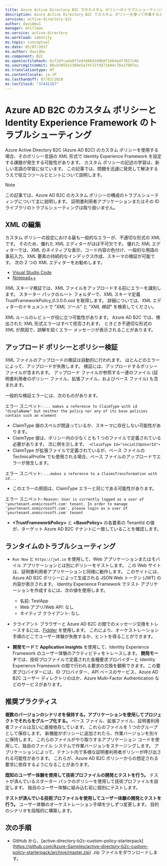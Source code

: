 ```yaml
---
title: Azure Active Directory B2C でのカスタム ポリシーのトラブルシューティング | Microsoft Docs
description: Azure Active Directory B2C でカスタム ポリシーを使って作業するときに発生するエラーを解決する方法について説明します。
services: active-directory-b2c
author: davidmu1
manager: mtillman
ms.service: active-directory
ms.workload: identity
ms.topic: conceptual
ms.date: 05/07/2017
ms.author: davidmu
ms.component: B2C
ms.openlocfilehash: 61f2dfcada0f7e03d8043d9b8f1b6dadf7027c8b
ms.sourcegitcommit: 86cb3855e1368e5a74f21fdd71684c78a1f907ac
ms.translationtype: HT
ms.contentlocale: ja-JP
ms.lasthandoff: 07/03/2018
ms.locfileid: "37441167"
---
```

# <a name="troubleshoot-azure-ad-b2c-custom-policies-and-identity-experience-framework"></a>Azure AD B2C のカスタム ポリシーと Identity Experience Framework のトラブルシューティング

Azure Active Directory B2C (Azure AD B2C) のカスタム ポリシーを使用する場合、そのポリシー言語の XML 形式で Identity Experience Framework を設定する課題が発生する可能性があります。  カスタム ポリシーの記述の学習は、新しい言語の学習に似ています。 この記事では、問題を迅速に発見して解決するうえで役立つツールとヒントについて説明します。 

> [!NOTE]
> この記事では、Azure AD B2C のカスタム ポリシーの構成のトラブルシューティングについて主に説明します。 証明書利用者アプリケーションまたはその ID ライブラリのトラブルシューティングは取り扱いません。

## <a name="xml-editing"></a>XML の編集

カスタム ポリシーの設定における最も一般的なエラーが、不適切な形式の XML です。 そのため、優れた XML エディターがほぼ不可欠です。 優れた XML エディターでは、XML のネイティブな表示、コード内容の色付け、一般的な用語の事前入力、XML 要素の持続的なインデックス作成、スキーマの検証が可能です。 次の 2 つの XML エディターをお勧めします。

* [Visual Studio Code](https://code.visualstudio.com/)
* [Notepad++](https://notepad-plus-plus.org/)

XML スキーマ検証では、XML ファイルをアップロードする前にエラーを識別します。 スターター パックのルート フォルダーで、XML スキーマ定義 TrustFrameworkPolicy_0.3.0.0.xsd を取得します。 詳細については、XML エディターのドキュメントで "*XML ツール*" と "*XML 検証*" を検索してください。

XML ルールのレビューが役に立つ可能性があります。 Azure AD B2C では、検出された XML 形式エラーはすべて拒否されます。 ときどき不適切な形式の XML が原因で、誤解を招くエラー メッセージが表示されることがあります。

## <a name="upload-policies-and-policy-validation"></a>アップロード ポリシーとポリシー検証

 XML ファイルのアップロードの検証は自動的に行われます。 ほとんどのエラーによって、アップロードが失敗します。 検証には、アップロードするポリシー ファイルが含まれます。 アップロード ファイルが参照する一連のファイル (証明書利用者のポリシー ファイル、拡張ファイル、およびベース ファイル) も含まれます。 
 
 一般的な検証エラーには、次のものがあります。

エラー スニペット: `... makes a reference to ClaimType with id "displaName" but neither the policy nor any of its base policies contain such an element`
* ClaimType 値のスペルが間違っているか、スキーマに存在しない可能性があります。
* ClaimType 値は、ポリシー内の少なくとも 1 つのファイルで定義されている必要があります。 
    次に例を示します。` <ClaimType Id="socialIdpUserId">`
* ClaimType が拡張ファイルで定義されているが、ベース ファイルの TechnicalProfile でも使用される場合、ベース ファイルのアップロードでエラーが発生します。

エラー スニペット: `...makes a reference to a ClaimsTransformation with id...`
* このエラーの原因は、ClaimType エラーと同じである可能性があります。

エラー スニペット: `Reason: User is currently logged as a user of 'yourtenant.onmicrosoft.com' tenant. In order to manage 'yourtenant.onmicrosoft.com', please login as a user of 'yourtenant.onmicrosoft.com' tenant`
* **\<TrustFrameworkPolicy\>** と **\<BasePolicy\>** の各要素の TenantId の値が、ターゲット Azure AD B2C テナントに一致していることを確認します。  

## <a name="troubleshoot-the-runtime"></a>ランタイムのトラブルシューティング

* `Run Now` と `https://jwt.io` を使用して、Web アプリケーションまたはモバイル アプリケーションとは別にポリシーをテストします。 この Web サイトは、証明書利用者アプリケーションと同様に動作します。 このサイトには、Azure AD B2C ポリシーによって生成される JSON Web トークン (JWT) の内容が表示されます。 Identity Experience Framework でテスト アプリケーションを作成するには、次の値を使用します。
    * 名前: TestApp
    * Web アプリ/Web API: なし
    * ネイティブ クライアント: なし

* クライアント ブラウザーと Azure AD B2C の間でのメッセージ交換をトレースするには、[Fiddler](http://www.telerik.com/fiddler) を使用します。 これにより、オーケストレーション手順のどこでユーザー体験が失敗するか、ヒントを得ることができます。

* **開発モード**で **Application Insights** を使用して、Identity Experience Framework のユーザー体験のアクティビティをトレースします。 **開発モード**では、技術プロファイルで定義された各種要求プロバイダーと Identity Experience Framework の間で行われる要求の交換を観察できます。この要求プロバイダーには、ID プロバイダー、API ベースのサービス、Azure AD B2C ユーザー ディレクトリのほか、Azure Multi-Factor Authentication などのサービスがあります。  

## <a name="recommended-practices"></a>推奨プラクティス

**複数のバージョンのシナリオを保持する。アプリケーションを使用してプロジェクトでそれらをグループ化する。** ベース ファイル、拡張ファイル、証明書利用者ファイルは互いに直接依存しています。 これらのファイルを 1 つのグループとして保存します。 新機能がポリシーに追加されたら、作業バージョンを別々に保持します。 これらのファイルがやり取りするアプリケーション コードを使用して、独自のファイル システムで作業バージョンをステージングします。  アプリケーションによって、テナント内で多様な証明書利用者ポリシーが呼び出される可能性があります。 これらが、Azure AD B2C ポリシーからの想定される要求に依存するようになることがあります。

**既知のユーザー体験を使用して技術プロファイルの開発とテストを行う。** テストが済んでいるスターター パックのポリシーを使用して技術プロファイルを設定します。 独自のユーザー体験に組み込む前に個別にテストします。

**テストが済んでいる技術プロファイルを使用してユーザー体験の開発とテストを行う。** ユーザー体験のオーケストレーション手順を少しずつ変更します。 目的のシナリオを段階的に構築します。

## <a name="next-steps"></a>次の手順

* GitHub から、[active-directory-b2c-custom-policy-starterpack] (https://github.com/Azure-Samples/active-directory-b2c-custom-policy-starterpack/archive/master.zip) .zip ファイルをダウンロードします。
